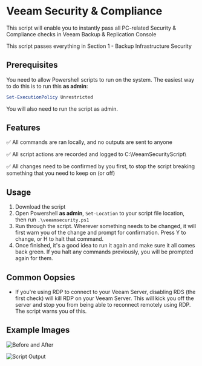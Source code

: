 # Veeam Security & Compliance

This script will enable you to instantly pass all PC-related Security & Compliance checks in Veeam Backup & Replication Console

This script passes everything in Section 1 - Backup Infrastructure Security

## Prerequisites
You need to allow Powershell scripts to run on the system. The easiest way to do this is to run this **as admin**:

```powershell
Set-ExecutionPolicy Unrestricted
```

You will also need to run the script as admin.

## Features
:white_check_mark: All commands are ran locally, and no outputs are sent to anyone

:white_check_mark: All script actions are recorded and logged to C:\VeeamSecurityScript\

:white_check_mark: All changes need to be confirmed by you first, to stop the script breaking something that you need to keep on (or off)

## Usage

1. Download the script
2. Open Powershell **as admin**, ```Set-Location``` to your script file location, then run ```.\veeamsecurity.ps1``` 
3. Run through the script. Wherever something needs to be changed, it will first warn you of the change and prompt for confirmation. Press Y to change, or H to halt that command.
4. Once finished, it's a good idea to run it again and make sure it all comes back green. If you halt any commands previously, you will be prompted again for them.


## Common Oopsies

 - If you're using RDP to connect to your Veeam Server, disabling RDS (the first check) will kill RDP on your Veeam Server. This will kick you off the server and stop you from being able to reconnect remotely using RDP. The script warns you of this.

 ## Example Images
 ![Before and After](https://github.com/itfs-steve/veeam-sac-script/blob/main/img/before_after_script_20240119.png)

 ![Script Output](https://github.com/itfs-steve/veeam-sac-script/blob/main/img/script_ran_20230119.png)